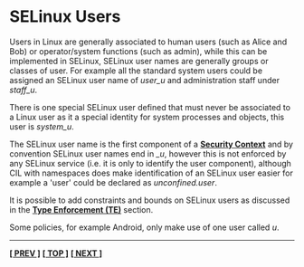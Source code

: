 # SELinux Users

Users in Linux are generally associated to human users (such as
Alice and Bob) or operator/system functions (such as admin), while this
can be implemented in SELinux, SELinux user names are generally groups
or classes of user. For example all the standard system users could be
assigned an SELinux user name of *user_u* and administration staff
under *staff_u*.

There is one special SELinux user defined that must never be associated
to a Linux user as it a special identity for system processes and
objects, this user is *system_u*.

The SELinux user name is the first component of a
[**Security Context**](security_context.md#security-context) and
by convention SELinux user names end in *\_u*, however this is not
enforced by any SELinux service (i.e. it is only to identify the user
component), although CIL with namespaces does make identification of an
SELinux user easier for example a 'user' could be declared as
*unconfined.user*.

It is possible to add constraints and bounds on SELinux users as discussed in
the [**Type Enforcement (TE)**](type_enforcement.md#type-enforcement) section.

Some policies, for example Android, only make use of one user called *u*.

<!-- %CUTHERE% -->

---
**[[ PREV ]](mac.md)** **[[ TOP ]](#)** **[[ NEXT ]](rbac.md)**
